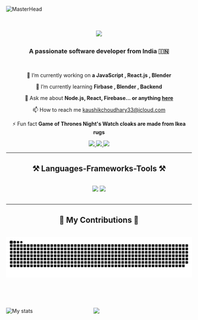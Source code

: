 ![MasterHead](https://images.prismic.io/turing/652ec75afbd9a45bcec81a31_Front_End_Developer_Outsource_6b0889ba3a.webp?auto=format%2Ccompress&fit=max&w=3840)



<h1 align="center">
    <img src="https://readme-typing-svg.herokuapp.com/?font=Righteous&size=35&center=true&vCenter=true&width=500&height=70&duration=4000&lines=Hi+There!+👋;+I'm+Shaswat+Choudhary!;" />
</h1>

<h3 align="center">A passionate software developer from India 🇮🇳 </h3>

<br/>

<div align="center">
 
 🔭 I’m currently working on **a JavaScript , React.js , Blender**
 
 🌱 I’m currently learning **Firbase , Blender , Backend**

💬 Ask me about **Node.js, React, Firebase... or anything [here]()**

📫 How to reach me kaushikchoudhary33@icloud.com

⚡ Fun fact **Game of Thrones Night's Watch cloaks are made from Ikea rugs**

 </div>
 
<div align="center"> 
  <a href="mailto:kaushikchoudhary33@gmail.com">
    <img src="https://img.shields.io/badge/Gmail-333333?style=for-the-badge&logo=gmail&logoColor=red" />
  </a>
  <a href="https://www.linkedin.com/in/shaswat-choudhary-6a36b824b" target="_blank">
    <img src="https://img.shields.io/badge/LinkedIn-0077B5?style=for-the-badge&logo=linkedin&logoColor=white" target="_blank" />
  </a>
  <a href="https://shaswatchoudhary.github.io/portfolio/" target="_blank">
     <img src="https://img.shields.io/badge/Portfolio-FF5722?style=for-the-badge&logo=todoist&logoColor=white" target="_blank" /> <!-- sqlite, safari, google-chrome are other good icon options -->
  </a>
</div>

 <hr/>
 
<h2 align="center">⚒️ Languages-Frameworks-Tools ⚒️</h2>
<br/>
<div align="center">
    <img src="https://skillicons.dev/icons?i=react,bootstrap,mui,html,css,vscode,github,figma,notion,tailwind,git" />
    <img src="https://skillicons.dev/icons?i=nodejs,javascript,blender,express,firebase,mongodb,c,java," /><br>
</div>

<br/>
<hr/>

<div align="center">
  <h2>🐍 My Contributions 🐍</h2>
  <br>
  <img alt="snake eating my contributions" src="https://raw.githubusercontent.com/salesp07/salesp07/output/github-contribution-grid-snake.svg" />
  
  <br/><br/><br/>
</div>
<picture>
  <source
    srcset="https://github-readme-stats.vercel.app/api?username=ShaswatChoudhary&show_icons=true&theme=dark"
    media="(prefers-color-scheme: dark)"
  />
  <source
    srcset="https://github-readme-stats.vercel.app/api?username=ShaswatChoudhary&show_icons=true"
    media="(prefers-color-scheme: light), (prefers-color-scheme: no-preference)"
  />
  <img alt="My stats" align ="left" width="47%" src="https://github-readme-stats.vercel.app/api?username=Shaswatchoudhary&show_icons=true&theme=radical)
" />
  <img  src="https://github-readme-stats.vercel.app/api/top-langs/?username=Shaswatchoudhary&layout=donut)](https://github.com/Shaswatchoudhary/github-readme-stats)
"/>
</picture>





